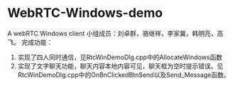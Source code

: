 # WebRTC-Windows-demo
A webRTC Windows client
小组成员：刘卓群，骆继祥，李家冀，韩明亮，高飞。
完成功能：
1. 实现了四人同时通信，见RtcWinDemoDlg.cpp中的AllocateWindows函数
2. 实现了文字聊天功能，聊天内容本地内容可见，聊天框为空时提示错误。见RtcWinDemoDlg.cpp中的OnBnClickedBtnSend以及Send_Message函数。
